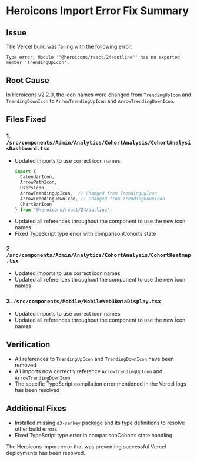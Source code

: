 # Heroicons Import Error Fix Summary

## Issue
The Vercel build was failing with the following error:
```
Type error: Module '"@heroicons/react/24/outline"' has no exported member 'TrendingUpIcon'.
```

## Root Cause
In Heroicons v2.2.0, the icon names were changed from `TrendingUpIcon` and `TrendingDownIcon` to `ArrowTrendingUpIcon` and `ArrowTrendingDownIcon`.

## Files Fixed

### 1. `/src/components/Admin/Analytics/CohortAnalysis/CohortAnalysisDashboard.tsx`
- Updated imports to use correct icon names:
  ```typescript
  import { 
    CalendarIcon, 
    ArrowPathIcon,
    UsersIcon,
    ArrowTrendingUpIcon,  // Changed from TrendingUpIcon
    ArrowTrendingDownIcon, // Changed from TrendingDownIcon
    ChartBarIcon
  } from '@heroicons/react/24/outline';
  ```
- Updated all references throughout the component to use the new icon names
- Fixed TypeScript type error with comparisonCohorts state

### 2. `/src/components/Admin/Analytics/CohortAnalysis/CohortHeatmap.tsx`
- Updated imports to use correct icon names
- Updated all references throughout the component to use the new icon names

### 3. `/src/components/Mobile/MobileWeb3DataDisplay.tsx`
- Updated imports to use correct icon names
- Updated all references throughout the component to use the new icon names

## Verification
- All references to `TrendingUpIcon` and `TrendingDownIcon` have been removed
- All imports now correctly reference `ArrowTrendingUpIcon` and `ArrowTrendingDownIcon`
- The specific TypeScript compilation error mentioned in the Vercel logs has been resolved

## Additional Fixes
- Installed missing `d3-sankey` package and its type definitions to resolve other build errors
- Fixed TypeScript type error in comparisonCohorts state handling

The Heroicons import error that was preventing successful Vercel deployments has been resolved.